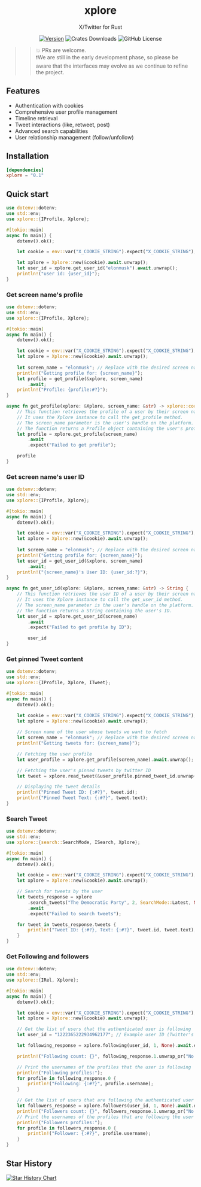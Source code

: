 <div align="center">

# xplore   
X/Twitter for Rust

[![Version](https://img.shields.io/crates/v/xplore)](https://crates.io/crates/xplore)
![Crates Downloads](https://img.shields.io/crates/d/xplore?logo=rust)
![GitHub License](https://img.shields.io/github/license/solagent-rs/xplore)

</div>

>> 💥 PRs are welcome.   
>> ❗We are still in the early development phase, so please be aware that the interfaces may evolve as we continue to refine the project.

## Features
- Authentication with cookies
- Comprehensive user profile management
- Timeline retrieval
- Tweet interactions (like, retweet, post)
- Advanced search capabilities
- User relationship management (follow/unfollow)

## Installation
```toml
[dependencies]
xplore = "0.1"
```

## Quick start
```rust
use dotenv::dotenv;
use std::env;
use xplore::{IProfile, Xplore};

#[tokio::main]
async fn main() {
    dotenv().ok();

    let cookie = env::var("X_COOKIE_STRING").expect("X_COOKIE_STRING");

    let xplore = Xplore::new(&cookie).await.unwrap();
    let user_id = xplore.get_user_id("elonmusk").await.unwrap();
    println!("user id: {user_id}");
}
```

### Get screen name's profile

```rust
use dotenv::dotenv;
use std::env;
use xplore::{IProfile, Xplore};

#[tokio::main]
async fn main() {
    dotenv().ok();

    let cookie = env::var("X_COOKIE_STRING").expect("X_COOKIE_STRING");
    let xplore = Xplore::new(&cookie).await.unwrap();
    
    let screen_name = "elonmusk"; // Replace with the desired screen name
    println!("Getting profile for: {screen_name}");
    let profile = get_profile(&xplore, screen_name)
        .await;
    println!("Profile: {profile:#?}");
}

async fn get_profile(xplore: &Xplore, screen_name: &str) -> xplore::core::models::profile::Profile {
    // This function retrieves the profile of a user by their screen name.
    // It uses the Xplore instance to call the get_profile method.
    // The screen_name parameter is the user's handle on the platform.
    // The function returns a Profile object containing the user's profile information.
    let profile = xplore.get_profile(screen_name)
        .await
        .expect("Failed to get profile");

    profile
}
```

### Get screen name's user ID
```rust
use dotenv::dotenv;
use std::env;
use xplore::{IProfile, Xplore};

#[tokio::main]
async fn main() {
    dotenv().ok();

    let cookie = env::var("X_COOKIE_STRING").expect("X_COOKIE_STRING");
    let xplore = Xplore::new(&cookie).await.unwrap();
    
    let screen_name = "elonmusk"; // Replace with the desired screen name
    println!("Getting profile for: {screen_name}");
    let user_id = get_user_id(&xplore, screen_name)
        .await;
    println!("{screen_name}'s User ID: {user_id:?}");
}

async fn get_user_id(xplore: &Xplore, screen_name: &str) -> String {
    // This function retrieves the user ID of a user by their screen name.
    // It uses the Xplore instance to call the get_user_id method.
    // The screen_name parameter is the user's handle on the platform.
    // The function returns a String containing the user's ID.
    let user_id = xplore.get_user_id(screen_name)
        .await
        .expect("Failed to get profile by ID");

        user_id
}
```

### Get pinned Tweet content
```rust
use dotenv::dotenv;
use std::env;
use xplore::{IProfile, Xplore, ITweet};

#[tokio::main]
async fn main() {
    dotenv().ok();

    let cookie = env::var("X_COOKIE_STRING").expect("X_COOKIE_STRING");
    let xplore = Xplore::new(&cookie).await.unwrap();
    
    // Screen name of the user whose tweets we want to fetch
    let screen_name = "elonmusk"; // Replace with the desired screen name
    println!("Getting tweets for: {screen_name}");

    // Fetching the user profile
    let user_profile = xplore.get_profile(screen_name).await.unwrap();

    // Fetching the user's pinned tweets by twitter ID
    let tweet = xplore.read_tweet(&user_profile.pinned_tweet_id.unwrap()).await.unwrap();

    // Displaying the tweet details
    println!("Pinned Tweet ID: {:#?}", tweet.id);
    println!("Pinned Tweet Text: {:#?}", tweet.text);
}
```

### Search Tweet
```rust
use dotenv::dotenv;
use std::env;
use xplore::{search::SearchMode, ISearch, Xplore};

#[tokio::main]
async fn main() {
    dotenv().ok();

    let cookie = env::var("X_COOKIE_STRING").expect("X_COOKIE_STRING");
    let xplore = Xplore::new(&cookie).await.unwrap();

    // Search for tweets by the user
    let tweets_response = xplore
        .search_tweets("The Democratic Party", 2, SearchMode::Latest, None)
        .await
        .expect("Failed to search tweets");

    for tweet in tweets_response.tweets {
        println!("Tweet ID: {:#?}, Text: {:#?}", tweet.id, tweet.text);
    }
}
```

### Get Following and followers
```rust
use dotenv::dotenv;
use std::env;
use xplore::{IRel, Xplore};

#[tokio::main]
async fn main() {
    dotenv().ok();

    let cookie = env::var("X_COOKIE_STRING").expect("X_COOKIE_STRING");
    let xplore = Xplore::new(&cookie).await.unwrap();

    // Get the list of users that the authenticated user is following
    let user_id = "1222365222934962177"; // Example user ID (Twitter's @elonmusk)

    let following_response = xplore.following(user_id, 1, None).await.expect("Failed to get following list");

    println!("Following count: {}", following_response.1.unwrap_or("No next cursor".to_string()));

    // Print the usernames of the profiles that the user is following
    println!("Following profiles:");
    for profile in following_response.0 {
        println!("Following: {:#?}", profile.username);
    }

    // Get the list of users that are following the authenticated user
    let followers_response = xplore.followers(user_id, 1, None).await.expect("Failed to get followers list");
    println!("Followers count: {}", followers_response.1.unwrap_or("No next cursor".to_string()));
    // Print the usernames of the profiles that are following the user
    println!("Followers profiles:");
    for profile in followers_response.0 {
        println!("Follower: {:#?}", profile.username);
    }
}
```

## Star History
[![Star History Chart](https://api.star-history.com/svg?repos=zTgx/xplore&type=Date)](https://www.star-history.com/#zTgx/xplore&Date)